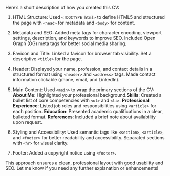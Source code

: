 Here’s a short description of how you created this CV:

1. HTML Structure: Used `<!DOCTYPE html>` to define HTML5 and structured the page with `<head>` for metadata and `<body>` for content.

2. Metadata and SEO: Added meta tags for character encoding, viewport settings, description, and keywords to improve SEO. Included Open Graph (OG) meta tags for better social media sharing.

3. Favicon and Title: Linked a favicon for browser tab visibility. Set a descriptive `<title>` for the page.

4. Header: Displayed your name, profession, and contact details in a structured format using `<header>` and `<address>` tags. Made contact information clickable (phone, email, and LinkedIn).

5. Main Content: Used `<main>` to wrap the primary sections of the CV: **About Me**: Highlighted your professional background.**Skills**: Created a bullet list of core competencies with `<ul>` and `<li>`. **Professional Experience**: Listed job roles and responsibilities using `<article>` for each position. **Education**: Presented academic qualifications in a clear, bulleted format. **References**: Included a brief note about availability upon request.

6. Styling and Accessibility: Used semantic tags like `<section>`, `<article>`, and `<footer>` for better readability and accessibility. Separated sections with `<hr>` for visual clarity.

7. Footer: Added a copyright notice using `<footer>`.

This approach ensures a clean, professional layout with good usability and SEO. Let me know if you need any further explanation or enhancements!
